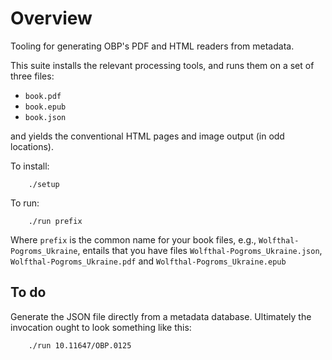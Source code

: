 
Overview
========

Tooling for generating OBP's PDF and HTML readers from metadata.

This suite installs the relevant processing tools, and runs them on a
set of three files:

* `book.pdf`
* `book.epub`
* `book.json`

and yields the conventional HTML pages and image output (in odd locations).

To install:

```
    ./setup
```

To run:
```
    ./run prefix
```

Where `prefix` is the common name for your book files, e.g., `Wolfthal-Pogroms_Ukraine`, entails that you have files `Wolfthal-Pogroms_Ukraine.json`,
`Wolfthal-Pogroms_Ukraine.pdf` and `Wolfthal-Pogroms_Ukraine.epub`

To do
-----

Generate the JSON file directly from a metadata database. Ultimately the
invocation ought to look something like this:
```
    ./run 10.11647/OBP.0125
```


